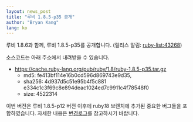 ```yaml
---
layout: news_post
title: "루비 1.8.5-p35 공개"
author: "Bryan Kang"
lang: ko
---
```


루비 1.8.6과 함께, 루비 1.8.5-p35를 공개합니다. (릴리스 알림: [ruby-list:43268][1])

소스코드는 아래 주소에서 내려받을 수 있습니다.

* https://cache.ruby-lang.org/pub/ruby/1.8/ruby-1.8.5-p35.tar.gz
  * md5: fe413bf114e16b0cd596d869743e9d35,
  * sha256: 4d937d5c51e95b4f5c881
    e334c1c3f69c8e894deac1024ed7c9911c4f78548f0
  * size: 4522314

이번 버전은 루비 1.8.5-p12 버전 이후에 ruby*1*8 브랜치에 추가된 중요한 버그들을 포함하였습니다. 자세한 내용은
[변경로그][2]를 참고하시기 바랍니다.



[1]: http://blade.nagaokaut.ac.jp/cgi-bin/scat.rb/ruby/ruby-list/43268
[2]: https://svn.ruby-lang.org/repos/ruby/tags/v1_8_5_35/ChangeLog
